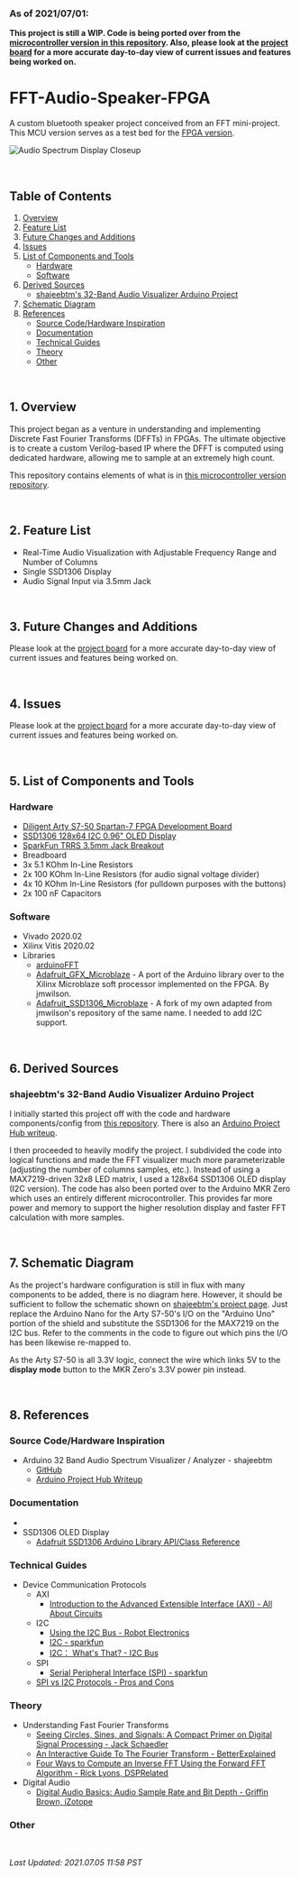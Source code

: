 ### As of 2021/07/01:  
**This project is still a WIP.  Code is being ported over from the [microcontroller version in this repository](https://github.com/Gunmetal-61/FFT-Audio-Speaker-MCU).  Also, please look at the [project board](https://github.com/users/Gunmetal-61/projects/1) for a more accurate day-to-day view of current issues and features being worked on.**

# FFT-Audio-Speaker-FPGA
A custom bluetooth speaker project conceived from an FFT mini-project.  This MCU version serves as a test bed for the [FPGA version](https://github.com/Gunmetal-61/FFT-Audio-Speaker-FPGA).

![Audio Spectrum Display Closeup](https://github.com/Gunmetal-61/FFT-Audio-Speaker-MCU/blob/gh-pages/video/IMG_1387.gif)

<br />

## Table of Contents
1. [Overview](#1-Overview)
2. [Feature List](#2-Feature-List)
3. [Future Changes and Additions](#3-Future-Changes-and-Additions)
4. [Issues](#4-Issues)
5. [List of Components and Tools](#5-List-of-Components-and-Tools)
   - [Hardware](#Hardware)
   - [Software](#Software)
6. [Derived Sources](#6-Derived-Sources)
   - [shajeebtm's 32-Band Audio Visualizer Arduino Project](#shajeebtms-32-band-audio-visualizer-arduino-project)
7. [Schematic Diagram](#7-Schematic-Diagram)
8. [References](#8-References)
   - [Source Code/Hardware Inspiration](#source-codehardware-inspiration)
   - [Documentation](#documentation)
   - [Technical Guides](#technical-guides)
   - [Theory](#theory)
   - [Other](#other)

<br />

## 1. Overview

This project began as a venture in understanding and implementing Discrete Fast Fourier Transforms (DFFTs) in FPGAs.  The ultimate objective is to create a custom Verilog-based IP where the DFFT is computed using dedicated hardware, allowing me to sample at an extremely high count.

This repository contains elements of what is in [this microcontroller version repository](https://github.com/Gunmetal-61/FFT-Audio-Speaker-MCU).

<br />

## 2. Feature List

- Real-Time Audio Visualization with Adjustable Frequency Range and Number of Columns
- Single SSD1306 Display
- Audio Signal Input via 3.5mm Jack

<br />

## 3. Future Changes and Additions

Please look at the [project board](https://github.com/users/Gunmetal-61/projects/1) for a more accurate day-to-day view of current issues and features being worked on.

<br />

## 4. Issues

Please look at the [project board](https://github.com/users/Gunmetal-61/projects/1) for a more accurate day-to-day view of current issues and features being worked on.

<br />

## 5. List of Components and Tools

### Hardware

- [Diligent Arty S7-50 Spartan-7 FPGA Development Board](https://store.digilentinc.com/arty-s7-spartan-7-fpga-development-board/)
- [SSD1306 128x64 I2C 0.96" OLED Display](https://www.aliexpress.com/item/32957392300.html?spm=a2g0s.9042311.0.0.27424c4dz9fnHf)
- [SparkFun TRRS 3.5mm Jack Breakout](https://www.sparkfun.com/products/11570)
- Breadboard
- 3x 5.1 KOhm In-Line Resistors
- 2x 100 KOhm In-Line Resistors (for audio signal voltage divider)
- 4x 10 KOhm In-Line Resistors (for pulldown purposes with the buttons)
- 2x 100 nF Capacitors

### Software

- Vivado 2020.02
- Xilinx Vitis 2020.02
- Libraries
   - [arduinoFFT](https://github.com/kosme/arduinoFFT)
   - [Adafruit_GFX_Microblaze](https://github.com/jmwilson/Adafruit-GFX-Library_MicroBlaze) - A port of the Arduino library over to the Xilinx Microblaze soft processor implemented on the FPGA.  By jmwilson.
   - [Adafruit_SSD1306_Microblaze](https://github.com/Gunmetal-61/Adafruit_SSD1306_MicroBlaze) - A fork of my own adapted from jmwilson's repository of the same name.  I needed to add I2C support.

<br />

## 6. Derived Sources

### shajeebtm's 32-Band Audio Visualizer Arduino Project

I initially started this project off with the code and hardware components/config from [this repository](https://github.com/shajeebtm/Arduino-audio-spectrum-visualizer-analyzer).  There is also an [Arduino Project Hub writeup](https://create.arduino.cc/projecthub/shajeeb/32-band-audio-spectrum-visualizer-analyzer-902f51).

I then proceeded to heavily modify the project.  I subdivided the code into logical functions and made the FFT visualizer much more parameterizable (adjusting the number of columns samples, etc.).  Instead of using a MAX7219-driven 32x8 LED matrix, I used a 128x64 SSD1306 OLED display (I2C version).  The code has also been ported over to the Arduino MKR Zero which uses an entirely different microcontroller.  This provides far more power and memory to support the higher resolution display and faster FFT calculation with more samples.

<br />

## 7. Schematic Diagram

As the project's hardware configuration is still in flux with many components to be added, there is no diagram here.  However, it should be sufficient to follow the schematic shown on [shajeebtm's project page](https://create.arduino.cc/projecthub/shajeeb/32-band-audio-spectrum-visualizer-analyzer-902f51).  Just replace the Arduino Nano for the Arty S7-50's I/O on the "Arduino Uno" portion of the shield and substitute the SSD1306 for the MAX7219 on the I2C bus.  Refer to the comments in the code to figure out which pins the I/O has been likewise re-mapped to.

As the Arty S7-50 is all 3.3V logic, connect the wire which links 5V to the **display mode** button to the MKR Zero's 3.3V power pin instead.

<br />

## 8. References

### Source Code/Hardware Inspiration
 - Arduino 32 Band Audio Spectrum Visualizer / Analyzer - shajeebtm
   - [GitHub](https://github.com/shajeebtm/Arduino-audio-spectrum-visualizer-analyzer)
   - [Arduino Project Hub Writeup](https://create.arduino.cc/projecthub/shajeeb/32-band-audio-spectrum-visualizer-analyzer-902f51)

### Documentation
 - 
 - SSD1306 OLED Display
   - [Adafruit SSD1306 Arduino Library API/Class Reference](http://adafruit.github.io/Adafruit_SSD1306/html/class_adafruit___s_s_d1306.html)

### Technical Guides
- Device Communication Protocols
  - AXI
    - [Introduction to the Advanced Extensible Interface (AXI) - All About Circuits](https://www.allaboutcircuits.com/technical-articles/introduction-to-the-advanced-extensible-interface-axi/)
  - I2C
    - [Using the I2C Bus - Robot Electronics](https://www.robot-electronics.co.uk/i2c-tutorial)
    - [I2C - sparkfun](https://learn.sparkfun.com/tutorials/i2c)
    - [I2C： What's That? - I2C Bus](https://www.i2c-bus.org/)
  - SPI
    - [Serial Peripheral Interface (SPI) - sparkfun](https://learn.sparkfun.com/tutorials/serial-peripheral-interface-spi/all)
  - [SPI vs I2C Protocols - Pros and Cons](https://www.arrow.com/en/research-and-events/articles/spi-vs-i2c-protocols-pros-and-cons)

### Theory
- Understanding Fast Fourier Transforms
  - [Seeing Circles, Sines, and Signals: A Compact Primer on Digital Signal Processing - Jack Schaedler](https://jackschaedler.github.io/circles-sines-signals/index.html)
  - [An Interactive Guide To The Fourier Transform - BetterExplained](https://betterexplained.com/articles/an-interactive-guide-to-the-fourier-transform/)
  - [Four Ways to Compute an Inverse FFT Using the Forward FFT Algorithm - Rick Lyons, DSPRelated](https://www.dsprelated.com/showarticle/800.php)
- Digital Audio
  - [Digital Audio Basics: Audio Sample Rate and Bit Depth - Griffin Brown, iZotope](https://www.izotope.com/en/learn/digital-audio-basics-sample-rate-and-bit-depth.html)

### Other

<br />

_Last Updated: 2021.07.05 11:58 PST_
